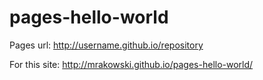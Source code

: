 pages-hello-world
=================

Pages url: http://username.github.io/repository

For this site: http://mrakowski.github.io/pages-hello-world/
